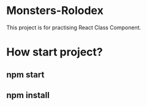 # Monsters-Rolodex 
This project is for practising React Class Component. 

# How start project?
## npm start
## npm install

